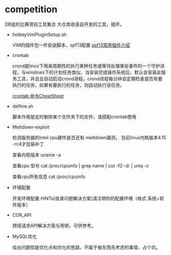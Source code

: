 # competition
DB组的比赛项目工具集合 大仓库收录自开发的工具，插件。



- hotkeyVimPluginSetup.sh

  VIM的插件包一件安装脚本，spf13配置 [spf13常用插件介绍](http://vim.spf13.com/)

- crontab 

  crond是linux下用来周期性的执行某种任务或等待处理某些事件的一个守护进程，与windows下的计划任务类似，当安装完成操作系统后，默认会安装此服务工具，并且会自动启动crond进程，crond进程每分钟会定期检查是否有要执行的任务，如果有要执行的任务，则自动执行该任务。

  [crontab 命令CheatSheet](https://www.cnblogs.com/peida/archive/2013/01/08/2850483.html)

- delfine.sh

  脚本作用是定时删除某个文件夹下的文件，请搭配crontab使用

- Meltdown-exploit

  检测服务器的Intel cpu硬件是否还有 meltdown漏洞， 目前linux内核版本4.15 -rc4才加装补丁 

  查看内核版本 uname -a 

  查看cpu 型号    cat /proc/cpuinfo | grep name | cut -f2 -d: | uniq -c

  查看cpu所有信息 cat /proc/cpuinfo

- 环境配置  

  开发环境配置 HINTs[收录问题解决方案]请注明你的配置环境（格式 系统+软件版本）

- COR_API

  跨域请求API解决方案与用例，可供参考。

- MySQL优化

  给出问题性能优化点和优化的思路，不属于做东西先考虑的事情，占个坑。
